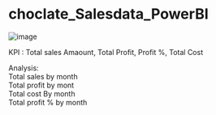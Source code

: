 # choclate_Salesdata_PowerBI

![image](https://user-images.githubusercontent.com/26314764/148239853-424b083a-d766-47d7-9b0f-da2f9fd2e86a.png)

KPI : Total sales Amaount, Total Profit, Profit %, Total Cost

Analysis:           
          Total sales by month          
          Total profit by mont          
          Total cost By month  
          Total profit % by month
         
